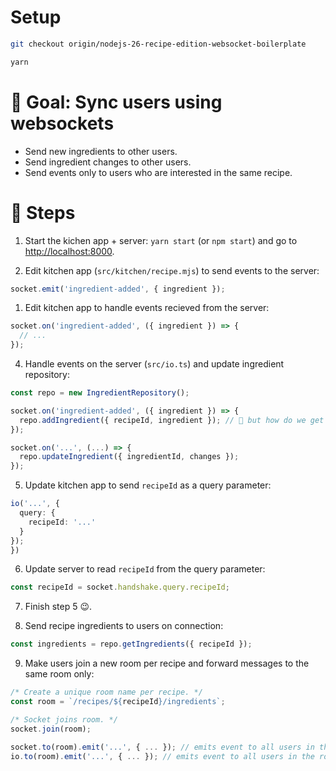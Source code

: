 # Setup

```sh
git checkout origin/nodejs-26-recipe-edition-websocket-boilerplate

yarn
```

# 🎯 Goal: Sync users using websockets

- Send new ingredients to other users.
- Send ingredient changes to other users.
- Send events only to users who are interested in the same recipe.

# 📝 Steps

1. Start the kichen app + server: `yarn start` (or `npm start`) and go to [http://localhost:8000](http://localhost:8000).

2. Edit kitchen app (`src/kitchen/recipe.mjs`) to send events to the server:

```ts
socket.emit('ingredient-added', { ingredient });
```

1. Edit kitchen app to handle events recieved from the server:

```ts
socket.on('ingredient-added', ({ ingredient }) => {
  // ...
});
```

4. Handle events on the server (`src/io.ts`) and update ingredient repository:

```ts
const repo = new IngredientRepository();

socket.on('ingredient-added', ({ ingredient }) => {
  repo.addIngredient({ recipeId, ingredient }); // 🤔 but how do we get the recipeId?
});

socket.on('...', (...) => {
  repo.updateIngredient({ ingredientId, changes });
});
```

5. Update kitchen app to send `recipeId` as a query parameter:

```ts
io('...', {
  query: {
    recipeId: '...'
  }
});
})
```

6. Update server to read `recipeId` from the query parameter:

```ts
const recipeId = socket.handshake.query.recipeId;
```

7. Finish step 5 😉.

8. Send recipe ingredients to users on connection:

```ts
const ingredients = repo.getIngredients({ recipeId });
```

9.  Make users join a new room per recipe and forward messages to the same room only:

```ts
/* Create a unique room name per recipe. */
const room = `/recipes/${recipeId}/ingredients`;

/* Socket joins room. */
socket.join(room);

socket.to(room).emit('...', { ... }); // emits event to all users in the room except to socket
io.to(room).emit('...', { ... }); // emits event to all users in the room including to socket
```
